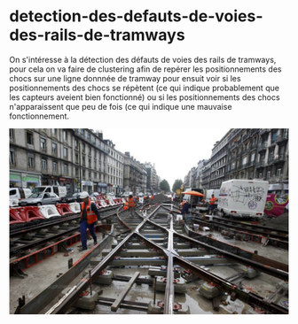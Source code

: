# detection-des-defauts-de-voies-des-rails-de-tramways

On s'intéresse à la détection des défauts de voies des rails de tramways, pour cela on va faire de clustering afin de repérer les positionnements des chocs sur une ligne donnnée de tramway pour ensuit voir si les positionnements des chocs se répètent (ce qui indique probablement que les capteurs aveient bien fonctionné) ou si les positionnements des chocs n'apparaissent que peu de fois (ce qui indique une mauvaise fonctionnement.



![Image](Image/image.jpg)
